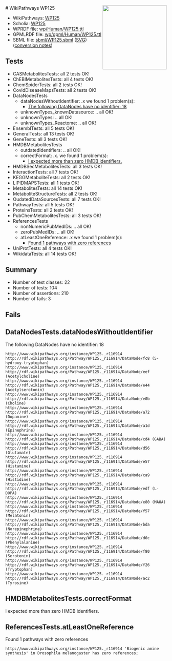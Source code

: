 <img style="float: right; width: 200px" src="../logo.png" />
# WikiPathways WP125

* WikiPathways: [WP125](https://identifiers.org/wikipathways:WP125)
* Scholia: [WP125](https://scholia.toolforge.org/wikipathways/WP125)
* WPRDF file: [wp/Human/WP125.ttl](../wp/Human/WP125.ttl)
* GPMLRDF file: [wp/gpml/Human/WP125.ttl](../wp/gpml/Human/WP125.ttl)
* SBML file: [sbml/WP125.sbml](../sbml/WP125.sbml) ([SVG](../sbml/WP125.svg)) ([conversion notes](../sbml/WP125.txt))

## Tests
* CASMetabolitesTests: all 2 tests OK!
* ChEBIMetabolitesTests: all 4 tests OK!
* ChemSpiderTests: all 2 tests OK!
* CovidDiseaseMapsTests: all 2 tests OK!
* DataNodesTests
    * dataNodesWithoutIdentifier: .x we found 1 problem(s):
        * [The following DataNodes have no identifier: 18](#8792c498)
    * unknownTypes_knownDatasource: .. all OK!
    * unknownTypes: .. all OK!
    * unknownTypes_Reactome: .. all OK!
* EnsemblTests: all 5 tests OK!
* GeneralTests: all 13 tests OK!
* GeneTests: all 3 tests OK!
* HMDBMetabolitesTests
    * outdatedIdentifiers: .. all OK!
    * correctFormat: .x. we found 1 problem(s):
        * [I expected more than zero HMDB identifiers.](#ad154c1e)
* HMDBSecMetabolitesTests: all 3 tests OK!
* InteractionTests: all 7 tests OK!
* KEGGMetaboliteTests: all 2 tests OK!
* LIPIDMAPSTests: all 1 tests OK!
* MetabolitesTests: all 14 tests OK!
* MetaboliteStructureTests: all 2 tests OK!
* OudatedDataSourcesTests: all 7 tests OK!
* PathwayTests: all 5 tests OK!
* ProteinsTests: all 2 tests OK!
* PubChemMetabolitesTests: all 3 tests OK!
* ReferencesTests
    * nonNumericPubMedIDs: .. all OK!
    * zeroPubMedIDs: .. all OK!
    * atLeastOneReference: .x we found 1 problem(s):
        * [Found 1 pathways with zero references](#35eb778e)
* UniProtTests: all 4 tests OK!
* WikidataTests: all 14 tests OK!


## Summary

* Number of test classes: 22
* Number of tests: 104
* Number of assertions: 210
* Number of fails: 3

## Fails

<a name="8792c498" />

## DataNodesTests.dataNodesWithoutIdentifier

The following DataNodes have no identifier: 18
```
http://www.wikipathways.org/instance/WP125._r116914 http://rdf.wikipathways.org/Pathway/WP125._r116914/DataNode/fc8 (5-hydroxy-tryptophan)
http://www.wikipathways.org/instance/WP125._r116914 http://rdf.wikipathways.org/Pathway/WP125._r116914/DataNode/eef (Acetylcholine)
http://www.wikipathways.org/instance/WP125._r116914 http://rdf.wikipathways.org/Pathway/WP125._r116914/DataNode/e44 (Acetylserotonin)
http://www.wikipathways.org/instance/WP125._r116914 http://rdf.wikipathways.org/Pathway/WP125._r116914/DataNode/e0b (Choline)
http://www.wikipathways.org/instance/WP125._r116914 http://rdf.wikipathways.org/Pathway/WP125._r116914/DataNode/a72 (Dopamine)
http://www.wikipathways.org/instance/WP125._r116914 http://rdf.wikipathways.org/Pathway/WP125._r116914/DataNode/a1d (Epinephrine)
http://www.wikipathways.org/instance/WP125._r116914 http://rdf.wikipathways.org/Pathway/WP125._r116914/DataNode/cd4 (GABA)
http://www.wikipathways.org/instance/WP125._r116914 http://rdf.wikipathways.org/Pathway/WP125._r116914/DataNode/d56 (Glutamate)
http://www.wikipathways.org/instance/WP125._r116914 http://rdf.wikipathways.org/Pathway/WP125._r116914/DataNode/e57 (Histamine)
http://www.wikipathways.org/instance/WP125._r116914 http://rdf.wikipathways.org/Pathway/WP125._r116914/DataNode/ca9 (Histidine)
http://www.wikipathways.org/instance/WP125._r116914 http://rdf.wikipathways.org/Pathway/WP125._r116914/DataNode/edf (L-DOPA)
http://www.wikipathways.org/instance/WP125._r116914 http://rdf.wikipathways.org/Pathway/WP125._r116914/DataNode/e80 (MAOA)
http://www.wikipathways.org/instance/WP125._r116914 http://rdf.wikipathways.org/Pathway/WP125._r116914/DataNode/f57 (Melatonin)
http://www.wikipathways.org/instance/WP125._r116914 http://rdf.wikipathways.org/Pathway/WP125._r116914/DataNode/bda (Norepinephrine)
http://www.wikipathways.org/instance/WP125._r116914 http://rdf.wikipathways.org/Pathway/WP125._r116914/DataNode/d0c (Phenylalanine)
http://www.wikipathways.org/instance/WP125._r116914 http://rdf.wikipathways.org/Pathway/WP125._r116914/DataNode/f80 (Serotonin)
http://www.wikipathways.org/instance/WP125._r116914 http://rdf.wikipathways.org/Pathway/WP125._r116914/DataNode/f26 (Tryptophan)
http://www.wikipathways.org/instance/WP125._r116914 http://rdf.wikipathways.org/Pathway/WP125._r116914/DataNode/ac2 (Tyrosine)
```

<a name="ad154c1e" />

## HMDBMetabolitesTests.correctFormat

I expected more than zero HMDB identifiers.
<a name="35eb778e" />

## ReferencesTests.atLeastOneReference

Found 1 pathways with zero references
```
http://www.wikipathways.org/instance/WP125._r116914 'Biogenic amine synthesis' in Drosophila melanogaster has zero references; 
```


